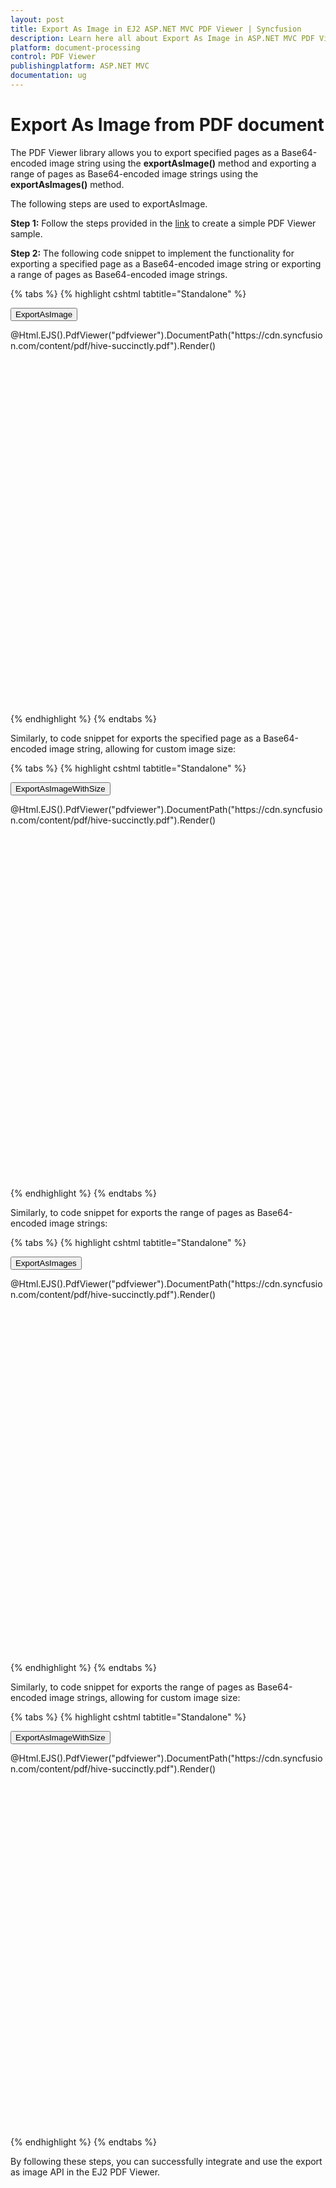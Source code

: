 ```yaml
---
layout: post
title: Export As Image in EJ2 ASP.NET MVC PDF Viewer | Syncfusion
description: Learn here all about Export As Image in ASP.NET MVC PDF Viewer component of Syncfusion Essential JS 2 and more.
platform: document-processing
control: PDF Viewer
publishingplatform: ASP.NET MVC
documentation: ug
---
```


# Export As Image from PDF document

The PDF Viewer library allows you to export specified pages as a Base64-encoded image string using the **exportAsImage()** method and exporting a range of pages as Base64-encoded image strings using the **exportAsImages()** method.

The following steps are used to exportAsImage.

**Step 1:** Follow the steps provided in the [link](https://help.syncfusion.com/document-processing/pdf/pdf-viewer/asp-net-mvc/getting-started/) to create a simple PDF Viewer sample.

**Step 2:** The following code snippet to implement the functionality for exporting a specified page as a Base64-encoded image string or exporting a range of pages as Base64-encoded image strings.

{% tabs %}
{% highlight cshtml tabtitle="Standalone" %}

<button type="button" onclick="exportAsImage()">ExportAsImage</button>
<div style="width:100%;height:600px">
    @Html.EJS().PdfViewer("pdfviewer").DocumentPath("https://cdn.syncfusion.com/content/pdf/hive-succinctly.pdf").Render()
</div>

<script>
    function exportAsImage() {
        var imageDetail;
        var pageIndex = 1;
        var viewer = document.getElementById('pdfviewer').ej2_instances[0];
        viewer.exportAsImage(pageIndex).then(function (value) {
            imageDetail = value;
            console.log(imageDetail);
        });
    }
</script>

{% endhighlight %}
{% endtabs %}

Similarly, to code snippet for exports the specified page as a Base64-encoded image string, allowing for custom image size:

{% tabs %}
{% highlight cshtml tabtitle="Standalone" %}

<button type="button" onclick="exportAsImageWithSize()">ExportAsImageWithSize</button>
<div style="width:100%;height:600px">
    @Html.EJS().PdfViewer("pdfviewer").DocumentPath("https://cdn.syncfusion.com/content/pdf/hive-succinctly.pdf").Render()
</div>

<script>
 function exportAsImageWithSize() {
        let imageDetail;
        let pageIndex = 1;
        let size: Size = new Size(200,500);
        var viewer = document.getElementById('pdfviewer').ej2_instances[0];
        viewer.exportAsImage(pageIndex,size).then(function (value) {
            imageDetail = value;
            console.log(imageDetail);
        });
    }
</script>

{% endhighlight %}
{% endtabs %}

Similarly, to code snippet for exports the range of pages as Base64-encoded image strings:

{% tabs %}
{% highlight cshtml tabtitle="Standalone" %}

<button type="button" onclick="exportAsImages()">ExportAsImages</button>
<div style="width:100%;height:600px">
    @Html.EJS().PdfViewer("pdfviewer").DocumentPath("https://cdn.syncfusion.com/content/pdf/hive-succinctly.pdf").Render()
</div>

<script>
 function exportAsImages() {
    let startPageIndex: number = 1;
    let endPageIndex: number = 5;
     var viewer = document.getElementById('pdfviewer').ej2_instances[0];
    viewer.exportAsImages(startPageIndex, endPageIndex).then(function (value) {
        imageDetails = value;
        console.log(imageDetails);
    });
}
</script>

{% endhighlight %}
{% endtabs %}

Similarly, to code snippet for exports the range of pages as Base64-encoded image strings, allowing for custom image size:

{% tabs %}
{% highlight cshtml tabtitle="Standalone" %}

<button type="button" onclick="exportAsImageWithSize()">ExportAsImageWithSize</button>
<div style="width:100%;height:600px">
    @Html.EJS().PdfViewer("pdfviewer").DocumentPath("https://cdn.syncfusion.com/content/pdf/hive-succinctly.pdf").Render()
</div>

<script>
 function exportAsImageWithSize() {
        let startPageIndex: number = 1;
        let endPageIndex: number = 5;
        let size: Size = new Size(200,500);
        var pdfViewer = document.getElementById('pdfviewer').ej2_instances[0];
        viewer.exportAsImages(startPageIndex, endPageIndex, size).then(function (value) {
            imageDetails = value;
            console.log(imageDetails);
        });
    }
</script>

{% endhighlight %}
{% endtabs %}

By following these steps, you can successfully integrate and use the export as image API in the EJ2 PDF Viewer.